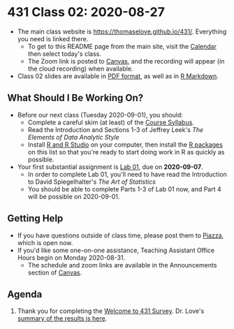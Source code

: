 # 431 Class 02: 2020-08-27

- The main class website is https://thomaselove.github.io/431/. Everything you need is linked there.
    - To get to this README page from the main site, visit the [Calendar](https://thomaselove.github.io/431/calendar.html) then select today's class.
    - The Zoom link is posted to [Canvas](https://canvas.case.edu), and the recording will appear (in the cloud recording) when available.
- Class 02 slides are available in [PDF format](https://github.com/THOMASELOVE/431-2020/blob/master/classes/class02/431_class-02-slides_2020.pdf), as well as in [R Markdown](https://github.com/THOMASELOVE/431-2020/blob/master/classes/class02/431_class-02-slides_2020.Rmd).

## What Should I Be Working On?

- Before our next class (Tuesday 2020-09-01), you should:
    - Complete a careful skim (at least) of the [Course Syllabus](https://thomaselove.github.io/431-2020-syllabus/).
    - Read the Introduction and Sections 1-3 of Jeffrey Leek's *The Elements of Data Analytic Style*
    - Install [R and R Studio](https://thomaselove.github.io/431/software_install.html) on your computer, then install the [R packages](https://thomaselove.github.io/431/r_packages.html) on this list so that you're ready to start doing work in R as quickly as possible.
- Your first substantial assignment is [Lab 01](https://github.com/THOMASELOVE/431-2020/blob/master/labs/lab01/lab01.md), due on **2020-09-07**.
    - In order to complete Lab 01, you'll need to have read the Introduction to David Spiegelhalter's *The Art of Statistics*
    - You should be able to complete Parts 1-3 of Lab 01 now, and Part 4 will be possible on 2020-09-01.

## Getting Help

- If you have questions outside of class time, please post them to [Piazza](https://piazza.com/case/fall2020/pqhs431), which is open now.
- If you'd like some one-on-one assistance, Teaching Assistant Office Hours begin on Monday 2020-08-31.
    - The schedule and zoom links are available in the Announcements section of [Canvas](https://canvas.case.edu).

## Agenda

1. Thank you for completing the [Welcome to 431 Survey](https://bit.ly/431-2020-welcome-survey). Dr. Love's [summary of the results is here](http://bit.ly/431-2020-welcome-results).

